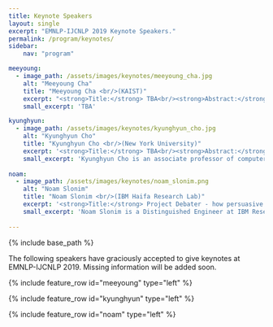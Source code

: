 ```yaml
---
title: Keynote Speakers
layout: single
excerpt: "EMNLP-IJCNLP 2019 Keynote Speakers."
permalink: /program/keynotes/
sidebar: 
    nav: "program"

meeyoung:
  - image_path: /assets/images/keynotes/meeyoung_cha.jpg
    alt: "Meeyoung Cha"
    title: "Meeyoung Cha <br/>(KAIST)"
    excerpt: "<strong>Title:</strong> TBA<br/><strong>Abstract:</strong> TBA"
    small_excerpt: 'TBA'

kyunghyun:
  - image_path: /assets/images/keynotes/kyunghyun_cho.jpg
    alt: "Kyunghyun Cho"
    title: "Kyunghyun Cho <br/>(New York University)"
    excerpt: '<strong>Title:</strong> TBA<br/><strong>Abstract:</strong> TBA'
    small_excerpt: 'Kyunghyun Cho is an associate professor of computer science and data science at New York University and a research scientist at Facebook AI Research. He was a postdoctoral fellow at University of Montreal until summer 2015 under the supervision of Prof. Yoshua Bengio, and received PhD and MSc degrees from Aalto University early 2014 under the supervision of Prof. Juha Karhunen, Dr. Tapani Raiko and Dr. Alexander Ilin. He tries his best to find a balance among machine learning, natural language processing, and life, but almost always fails to do so.'
    
noam:
  - image_path: /assets/images/keynotes/noam_slonim.png
    alt: "Noam Slonim"
    title: "Noam Slonim <br/>(IBM Haifa Research Lab)"
    excerpt: '<strong>Title:</strong> Project Debater - how persuasive can a computer be?<br/><strong>Abstract:</strong> Project Debater is the first AI system that can meaningfully debate a human opponent. The system, an IBM Grand Challenge, is designed to build coherent, convincing speeches on its own, as well as provide rebuttals to the opponent's main arguments. In February 2019, Project Debater competed against Harish Natarajan, who holds the world record for most debate victories, in an event held in San Francisco that was broadcasted live world-wide. In this talk I will tell the story of Project Debater, from conception to a climatic final event, describe its underlying technology, and discuss how it can be leveraged for advancing decision making and critical thinking.'
    small_excerpt: 'Noam Slonim is a Distinguished Engineer at IBM Research AI. He received his doctorate from the Interdisciplinary Center for Neural Computation at the Hebrew University and held a post-doc position at the Genomics Institute at Princeton University. During his PhD, Noam received the best paper award in UAI and ECIR, and the best presentation award at SIGIR. Noam joined the IBM Haifa Research Lab in 2007, and in 2011 he proposed to develop Project Debater. He has been serving as the Principal Investigator of the project since then. Noam published around 60 peer reviewed articles, focusing on the last few years on advancing the emerging field of Computational Argumentation. Finally, Noam used to have a secondary career as a TV script writer. Coincidentally, or not, in a sitcom he co-created back in 1998, the last episode was focused on competitive debates.'
    
---
```

{% include base_path %}

The following speakers have graciously accepted to give keynotes at EMNLP-IJCNLP 2019. Missing information will be added soon.

{% include feature_row id="meeyoung" type="left" %}

{% include feature_row id="kyunghyun" type="left" %}

{% include feature_row id="noam" type="left" %}


